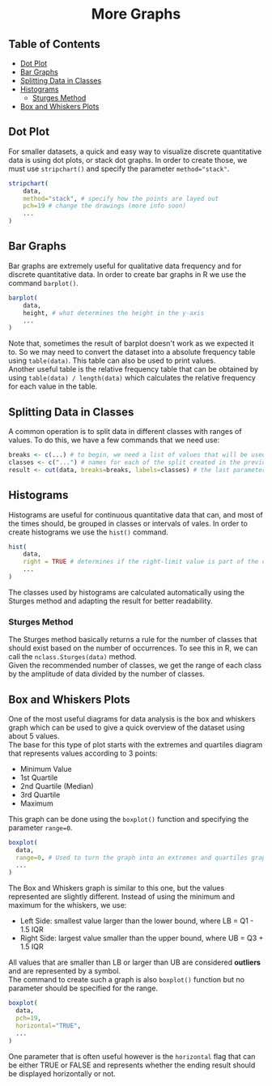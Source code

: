 <h1 align="center"> More Graphs </h1>

<h2>Table of Contents </h2>

- [Dot Plot](#dot-plot)
- [Bar Graphs](#bar-graphs)
- [Splitting Data in Classes](#splitting-data-in-classes)
- [Histograms](#histograms)
  - [Sturges Method](#sturges-method)
- [Box and Whiskers Plots](#box-and-whiskers-plots)


## Dot Plot

For smaller datasets, a quick and easy way to visualize discrete quantitative data is using dot plots, or stack dot graphs. In order to create those, we must use ```stripchart()``` and specify the parameter ```method="stack"```.

```R
stripchart(
    data,
    method="stack", # specify how the points are layed out
    pch=19 # change the drawings (more info soon)
    ...
)
```

## Bar Graphs

Bar graphs are extremely useful for qualitative data frequency and for discrete quantitative data. In order to create bar graphs in R we use the command ```barplot()```.  

```R
barplot(
    data,
    height, # what determines the height in the y-axis
    ...
)

```

Note that, sometimes the result of barplot doesn't work as we expected it to. So we may need to convert the dataset into a absolute frequency table using ```table(data)```.
This table can also be used to print values.  
Another useful table is the relative frequency table that can be obtained by using ```table(data) / length(data)``` which calculates the relative frequency for each value in the table.

## Splitting Data in Classes

A common operation is to split data in different classes with ranges of values. To do this, we have a few commands that we need use:

```R
breaks <- c(...) # to begin, we need a list of values that will be used to split the values into classes
classes <- c("...") # names for each of the split created in the previous command
result <- cut(data, breaks=breaks, labels=classes) # the last parameter is optional but provides better output
```


## Histograms

Histograms are useful for continuous quantitative data that can, and most of the times should, be grouped in classes or intervals of vales. In order to create histograms we use the ```hist()``` command.  

```R
hist(
    data,
    right = TRUE # determines if the right-limit value is part of the class
    ...
)
```

The classes used by histograms are calculated automatically using the Sturges method and adapting the result for better readability.  

### Sturges Method

The Sturges method basically returns a rule for the number of classes that should exist based on the number of occurrences. To see this in R, we can call the ```nclass.Sturges(data)``` method.  
Given the recommended number of classes, we get the range of each class by the amplitude of data divided by the number of classes.

## Box and Whiskers Plots

One of the most useful diagrams for data analysis is the box and whiskers graph which can be used to give a quick overview of the dataset using about 5 values.  
The base for this type of plot starts with the extremes and quartiles diagram that represents values according to 3 points:
  + Minimum Value
  + 1st Quartile
  + 2nd Quartile (Median)
  + 3rd Quartile
  + Maximum  

This graph can be done using the ```boxplot()``` function and specifying the parameter ```range=0```.

```R
boxplot(
  data,
  range=0, # Used to turn the graph into an extremes and quartiles graph
  ...
)
```

The Box and Whiskers graph is similar to this one, but the values represented are slightly different. Instead of using the minimum and maximum for the whiskers, we use:
+ Left Side: smallest value larger than the lower bound, where LB = Q1 - 1.5 IQR
+ Right Side: largest value smaller than the upper bound, where UB = Q3 + 1.5 IQR

All values that are smaller than LB or larger than UB are considered **outliers** and are represented by a symbol.  
The command to create such a graph is also ```boxplot()``` function but no parameter should be specified for the range.

```R
boxplot(
  data,
  pch=19,
  horizontal="TRUE",
  ...
)
```
One parameter that is often useful however is the ```horizontal``` flag that can be either TRUE or FALSE and represents whether the ending result should be displayed horizontally or not.

